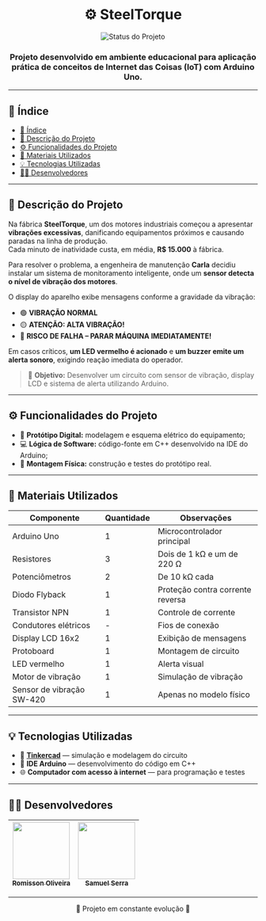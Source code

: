 <h1 align="center">⚙️ SteelTorque</h1>

<p align="center">
  <img src="http://img.shields.io/static/v1?label=STATUS&message=EM%20DESENVOLVIMENTO&color=GREEN&style=for-the-badge" alt="Status do Projeto"/>
</p>

<h3 align="center">
  Projeto desenvolvido em ambiente educacional para aplicação prática de conceitos de <strong>Internet das Coisas (IoT)</strong> com <strong>Arduino Uno</strong>.
</h3>

---

## 📑 Índice

- [📑 Índice](#-índice)
- [🧠 Descrição do Projeto](#-descrição-do-projeto)
- [⚙️ Funcionalidades do Projeto](#️-funcionalidades-do-projeto)
- [🧰 Materiais Utilizados](#-materiais-utilizados)
- [💡 Tecnologias Utilizadas](#-tecnologias-utilizadas)
- [👨‍💻 Desenvolvedores](#-desenvolvedores)

---

## 🧠 Descrição do Projeto

Na fábrica **SteelTorque**, um dos motores industriais começou a apresentar **vibrações excessivas**, danificando equipamentos próximos e causando paradas na linha de produção.  
Cada minuto de inatividade custa, em média, **R$ 15.000** à fábrica.

Para resolver o problema, a engenheira de manutenção **Carla** decidiu instalar um sistema de monitoramento inteligente, onde um **sensor detecta o nível de vibração dos motores**.

O display do aparelho exibe mensagens conforme a gravidade da vibração:

- 🟢 **VIBRAÇÃO NORMAL**
- 🟡 **ATENÇÃO: ALTA VIBRAÇÃO!**
- 🔴 **RISCO DE FALHA – PARAR MÁQUINA IMEDIATAMENTE!**

Em casos críticos, **um LED vermelho é acionado** e **um buzzer emite um alerta sonoro**, exigindo reação imediata do operador.

> 🎯 **Objetivo:** Desenvolver um circuito com sensor de vibração, display LCD e sistema de alerta utilizando Arduino.

---

## ⚙️ Funcionalidades do Projeto

- 🧩 **Protótipo Digital:** modelagem e esquema elétrico do equipamento;
- 💻 **Lógica de Software:** código-fonte em C++ desenvolvido na IDE do Arduino;
- 🔧 **Montagem Física:** construção e testes do protótipo real.

---

## 🧰 Materiais Utilizados

| Componente                | Quantidade | Observações                      |
| ------------------------- | ---------- | -------------------------------- |
| Arduino Uno               | 1          | Microcontrolador principal       |
| Resistores                | 3          | Dois de 1 kΩ e um de 220 Ω       |
| Potenciômetros            | 2          | De 10 kΩ cada                    |
| Diodo Flyback             | 1          | Proteção contra corrente reversa |
| Transistor NPN            | 1          | Controle de corrente             |
| Condutores elétricos      | -          | Fios de conexão                  |
| Display LCD 16x2          | 1          | Exibição de mensagens            |
| Protoboard                | 1          | Montagem de circuito             |
| LED vermelho              | 1          | Alerta visual                    |
| Motor de vibração         | 1          | Simulação de vibração            |
| Sensor de vibração SW-420 | 1          | Apenas no modelo físico          |

---

## 💡 Tecnologias Utilizadas

- 🧠 [**Tinkercad**](https://www.tinkercad.com/) — simulação e modelagem do circuito
- 💾 **IDE Arduino** — desenvolvimento do código em C++
- 🌐 **Computador com acesso à internet** — para programação e testes

---

## 👨‍💻 Desenvolvedores

| [<img src="https://avatars.githubusercontent.com/u/201294211?s=400&u=42b1a7358cbff3ea73aea1bdaf0c5530005b4a77&v=4" width=115><br><sub>Romisson Oliveira</sub>](https://github.com/romisson-oliveira) | [<img src="https://avatars.githubusercontent.com/u/179499082?v=4" width=115><br><sub>Samuel Serra</sub>](https://github.com/Samu-gif) |
| :--------------------------------------------------------------------------------------------------------------------------------------------------------------------------------------------------: | :-----------------------------------------------------------------------------------------------------------------------------------: |

---

<p align="center">🚧 Projeto em constante evolução 🚧</p>
